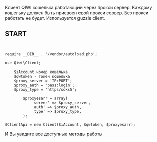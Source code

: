  Клиент QIWI кошелька работающий через прокси сервер.
 Каждому кошельку должен быть присвоен свой прокси сервер. Без прокси работать не будет. 
Изпользуется guzzle client.
 
 
## START
```


require __DIR__ . '/vendor/autoload.php';

use Qiwi\Client;

	$iAccount номер кошелька 
	$qwtoken - токен кошелька 
	$proxy_server = 'IP:PORT';
	$proxy_auth = 'pass:login';
	$proxy_type = 'https/soks5'; 
		
		$proxyesarr = array(
			'server' => $proxy_server,
			'auth' => $proxy_auth,
			'type' => $proxy_type, 
		);
		
$ClientApi = new Client($iAccount, $qwtoken, $proxyesarr);
```
И Вы увидите все доступные методы работы 
